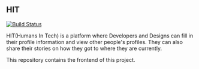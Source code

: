 ## HIT
[![Build Status](https://travis-ci.com/willardshikami/hit-fe.svg?branch=master)](https://travis-ci.com/willardshikami/hit-fe)

HIT(Humans In Tech) is a platform where Developers and Designs can fill in their profile information and view other people's profiles. They can also share their stories on how they got to where they are currently.

This repository contains the frontend of this project.
